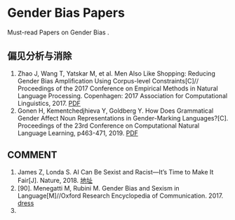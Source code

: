 # Gender Bias Papers
Must-read Papers on Gender Bias .

## 偏见分析与消除
1. Zhao J, Wang T, Yatskar M, et al. Men Also Like Shopping: Reducing Gender Bias Amplification Using Corpus-level Constraints[C]// Proceedings of the 2017 Conference on Empirical Methods in Natural Language Processing. Copenhagen: 2017 Association for Computational Linguistics, 2017. [PDF](https://arxiv.org/pdf/1707.09457.pdf)
2. Gonen H, Kementchedjhieva Y, Goldberg Y. How Does Grammatical Gender Affect Noun Representations in Gender-Marking Languages?[C]. Proceedings of the 23rd Conference on Computational Natural Language Learning, p463-471, 2019. [PDF](https://arxiv.org/pdf/1910.14161.pdf)


## COMMENT 
1. James Z, Londa S.  AI Can Be Sexist and Racist—It’s Time to Make It Fair[J]. Nature, 2018. [地址](https://www.nature.com/articles/d41586-018-05707-8)
2. [90].	Menegatti M, Rubini M. Gender Bias and Sexism in Language[M]//Oxford Research Encyclopedia of Communication. 2017. [dress](https://oxfordre.com/communication/view/10.1093/acrefore/9780190228613.001.0001/acrefore-9780190228613-e-470)
3. 
